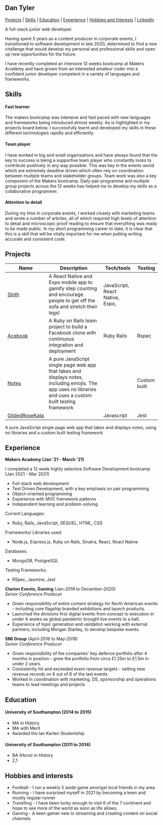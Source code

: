 ## Dan Tyler

[Projects](#projects) | [Skills](#skills) | [Education](#education) | [Experience](#experience) | [Hobbies and Interests](#hobbies-and-interests) | [LinkedIn](https://www.linkedin.com/in/dan-tyler-97296990/)

A full-stack junior web developer.

Having spent 5 years as a content producer in corporate events, I transitioned to software development in late 2020, determined to find a new challenge that would develop my personal and professional skills and open up new opportunities for the future.

I have recently completed an intensive 12 weeks bootcamp at Makers Academy and have grown from an interested amateur coder into a confident junior developer competent in a variety of languages and frameworks.

## Skills

#### Fast learner

The makers bootcamp was intensive and fast paced with new languages and frameworks being introduced almost weekly. As is highlighted in my projects board below, I successfully learnt and developed my skills in these different technologies rapidly and efficiently.

#### Team player

I have worked in big and small organisations and have always found that the key to success is being a supportive team player who constantly looks to contribute positively in any way possible. This was key in the events world which are extremely deadline driven which often rely on coordination between multiple teams and stakeholder groups. Team work was also a key component of the Makers bootcamp. Daily pair programme and multiple group projects across the 12 weeks has helped me to develop my skills as a collaborative programmer.

#### Attention to detail

During my time in corporate events, I worked closely with marketing teams and wrote a number of articles, all of which required high levels of attention to detail and microscopic proof reading to ensure that everything was ready to be made public. In my short programming career to date, it is clear that this is a skill that will be vitally important for me when putting writing accurate and consistent code.

## Projects

| Name                                                                       | Description                                                                                                                                                | Tech/tools                      | Testing      |
| -------------------------------------------------------------------------- | ---------------------------------------------------------------------------------------------------------------------------------------------------------- | ------------------------------- | ------------ |
| [Sloth](https://github.com/ddottyler/Sloth-makers-group-project)           | A React Native and Expo mobile app to gamify step counting and encourage people to get off the sofa and stretch their legs!                                | JavaScript, React Native, Expo, |              |
| [Acebook](https://github.com/ddottyler/acebook-makers-group-project)       | A Ruby on Rails team project to build a Facebook clone with continuous integration and deployment                                                          | Ruby Rails                      | Rspec        |
| [Notes](https://github.com/ddottyler/Notes-App-with-emojis)                | A pure JavaScript single page web app that takes and displays notes, including emojis. The app uses no libraries and uses a custom built testing framework |                                 | Custom built |
| [GildedRoseKata](https://github.com/ddottyler/GildedRose-Refactoring-Kata) |                                                                                                                                                            | Javascript                      | Jest         |

A pure JavaScript single page web app that takes
and displays notes, using no libraries and a custom
built testing framework

## Experience

**Makers Academy (Jan '21 - March '21)**

I completed a 12 week highly selective Software Development bootcamp (Jan 2021 - Mar 2021)

- Full-stack web development
- Test Driven Development, with a key emphasis on pair programming
- Object-oriented programming
- Experience with MVC framework patterns
- Independent learning and problem-solving

Current Languages:

- Ruby, Rails, JavaScript, SEQUEL, HTML, CSS

Frameworks/ Libraries used:

- Node.js, Express.js, Ruby on Rails, Sinatra, React, React Native

Databases:

- MongoDB, PostgreSQL

Testing Frameworks:

- RSpec, Jasmine, Jest

**Clarion Events, Gaming** (Jan-2019 to December-2020)  
_Senior Conference Producer_

- Given responsibility of entire content strategy for North American events - including core flagship branded exhibitions and launch products.
- Launched the divisions first digital events from concept to execution in under 4 weeks as global pandemic brought live events to a halt.
- Experience of topic generation and validation working with external partners, including Morgan Stanley, to develop bespoke events.

**SMi Group** (April-2016 to May-2018)  
_Senior Conference Producer_

- Given responsibility of the companies' key defence portfolio after 4 months in position - grew the portfolio from circa £1.25m to £1.5m in under 2 years.
- Consistently hit and exceeded event revenue targets - setting new revenue records on 6 out of 8 of the last events
- Worked in coordination with marketing, DS, sponsorship and operations teams to lead meetings and projects

## Education

#### University of Southampton (2014 to 2015)

- MA in History
- MA with Merit
- Awarded the Ian Karten Studentship

#### University of Southampton (2011 to 2014)

- BA (Hons) in History
- 2,1

## Hobbies and interests

- Football - I run a weekly 5 aside game amongst local friends in my area
- Running - I have surprised myself in 2021 by becoming a keen and mostly regular runner
- Travelling - I have been lucky enough to visit 6 of the 7 continent and hope to see more of the world as soon as life allows.
- Gaming - A keen gamer new to streaming and creating content on social channels
